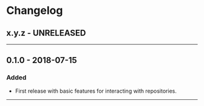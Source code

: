 # Changelog

## x.y.z - UNRELEASED

--------

## 0.1.0 - 2018-07-15

### Added

* First release with basic features for interacting with repositories.

--------
